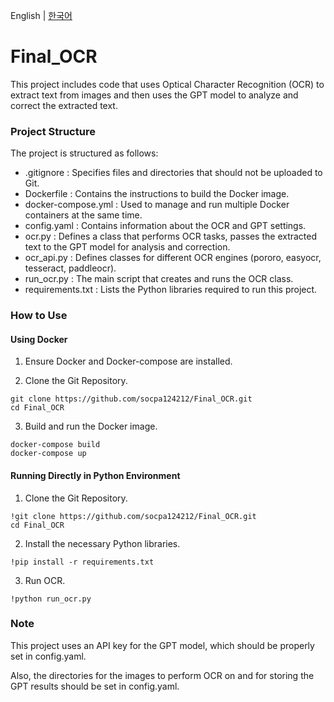English | [한국어](README.md)

# Final_OCR
This project includes code that uses Optical Character Recognition (OCR) to extract text from images and then uses the GPT model to analyze and correct the extracted text.

### Project Structure

The project is structured as follows:

- .gitignore : Specifies files and directories that should not be uploaded to Git.
- Dockerfile : Contains the instructions to build the Docker image.
- docker-compose.yml : Used to manage and run multiple Docker containers at the same time.
- config.yaml : Contains information about the OCR and GPT settings.
- ocr.py : Defines a class that performs OCR tasks, passes the extracted text to the GPT model for analysis and correction.
- ocr_api.py : Defines classes for different OCR engines (pororo, easyocr, tesseract, paddleocr).
- run_ocr.py : The main script that creates and runs the OCR class.
- requirements.txt : Lists the Python libraries required to run this project.

### How to Use
#### Using Docker
1. Ensure Docker and Docker-compose are installed.

2. Clone the Git Repository.
```
git clone https://github.com/socpa124212/Final_OCR.git
cd Final_OCR
```

3. Build and run the Docker image.
```
docker-compose build
docker-compose up
```

#### Running Directly in Python Environment
1. Clone the Git Repository.
```
!git clone https://github.com/socpa124212/Final_OCR.git
cd Final_OCR
```

2. Install the necessary Python libraries.
```
!pip install -r requirements.txt
```

3. Run OCR.
```
!python run_ocr.py
```

### Note
This project uses an API key for the GPT model, which should be properly set in config.yaml.

Also, the directories for the images to perform OCR on and for storing the GPT results should be set in config.yaml.

